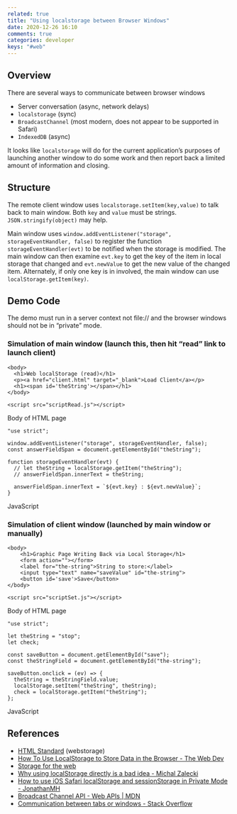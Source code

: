 ```yaml
---
related: true
title: "Using localstorage between Browser Windows"
date: 2020-12-26 16:10
comments: true
categories: developer
keys: "#web"
---
```



## Overview

There are several ways to communicate between browser windows

- Server conversation (async, network delays)
- `localstorage` (sync)
- `BroadcastChannel` (most modern, does not appear to be supported in Safari)
- `IndexedDB` (async)

It looks like `localstorage` will do for the current application’s purposes of launching another window to do some work and then report back a limited amount of information and closing.

## Structure

The remote client window uses `localstorage.setItem(key,value)` to talk back to main window.  Both `key` and `value` must be strings.  `JSON.stringify(object)` may help.

Main window uses `window.addEventListener("storage", storageEventHandler, false)` to register the function `storageEventHandler(evt)` to be notified when the storage is modified.  The main window can then examine `evt.key` to get the key of the item in local storage that changed and `evt.newValue` to get the new value of the changed item.  Alternately, if only one key is in involved, the main window can use `localStorage.getItem(key)`.

## Demo Code

The demo must run in a server context not file:// and the browser windows should not be in “private” mode.

### Simulation of main window (launch this, then hit “read” link to launch client)

```
<body>
  <h1>Web localStorage (read)</h1>
  <p><a href="client.html" target="_blank">Load Client</a></p>
  <h1><span id='theString'></span></h1>
</body>

<script src="scriptRead.js"></script>

```

Body of HTML page

```
"use strict";

window.addEventListener("storage", storageEventHandler, false);
const answerFieldSpan = document.getElementById("theString");

function storageEventHandler(evt) {
  // let theString = localStorage.getItem("theString");
  // answerFieldSpan.innerText = theString;

  answerFieldSpan.innerText = `${evt.key} : ${evt.newValue}`;
}
```

JavaScript

### Simulation of client window (launched by main window or manually)

```
<body>
	<h1>Graphic Page Writing Back via Local Storage</h1>
	<form action=""></form>
	<label for="the-string">String to store:</label>
	<input type="text" name="saveValue" id="the-string">
	<button id='save'>Save</button>
</body>

<script src="scriptSet.js"></script>
```

Body of HTML page

```
"use strict";

let theString = "stop";
let check;

const saveButton = document.getElementById("save");
const theStringField = document.getElementById("the-string");

saveButton.onclick = (ev) => {
  theString = theStringField.value;
  localStorage.setItem("theString", theString);
  check = localStorage.getItem("theString");
};
```

JavaScript

## References

- [HTML Standard](https://html.spec.whatwg.org/multipage/webstorage.html) (webstorage)
- [How To Use LocalStorage to Store Data in the Browser - The Web Dev](https://thewebdev.info/2020/04/03/use-localstorage-to-store-data-on-the-browser/)
- [Storage for the web](https://web.dev/storage-for-the-web/)
- [Why using localStorage directly is a bad idea - Michal Zalecki](https://michalzalecki.com/why-using-localStorage-directly-is-a-bad-idea/)
- [How to use iOS Safari localStorage and sessionStorage in Private Mode - JonathanMH](https://jonathanmh.com/use-ios-safari-localstorage-sessionstorage-private-mode/)
- [Broadcast Channel API - Web APIs | MDN](https://developer.mozilla.org/en-US/docs/Web/API/Broadcast_Channel_API)
- [Communication between tabs or windows - Stack Overflow](https://stackoverflow.com/questions/28230845/communication-between-tabs-or-windows)

